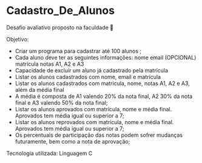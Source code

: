# Cadastro_De_Alunos
Desafio avaliativo proposto na faculdade 🧠

  Objetivo:
    
   - Criar um programa para cadastrar até 100 alunos ;
   - Cada aluno deve ter as seguintes informações:
      nome
      email (OPCIONAL)
      matrícula
      notas A1, A2 e A3
   - Capacidade de excluir um aluno já cadastrado pela matrícula
   - Listar os alunos cadastrados com nome, email e matrícula
   - Listar os alunos cadastrados com matrícula, nome, notas A1, A2 e A3, além da média final
   - A média é composta de A1 valendo 20% da nota final, A2 30% da nota final e A3 valendo 50% da nota final;
   - Listar os alunos aprovados com matrícula, nome e média final. Aprovados tem média igual ou superior a 7;
   - Listar os alunos reprovados com matrícula, nome e média final. Aprovados tem média igual ou superior a 7;
   - Os percentuais de participação das notas podem sofrer mudanças futuramente, bem como a nota de aprovação;
 
 Tecnologia utilizada: Linguagem C
